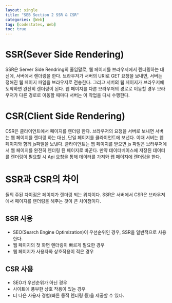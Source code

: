 ```yaml
---
layout: single
title: "SEB Section 2 SSR & CSR"
categories: [Web]
tag: [codestates, Web]
toc: true
---
```


# SSR(Sever Side Rendering)

SSR은 Server Side Rendring의 줄임말로, 웹 페이지를 브라우저에서 렌더링하는 대신에, 서버에서 렌더링을 한다. 브라우저가 서버의 URI로 GET 요청을 보내면, 서버는 정해진 웹 페이지 파일을 브라우저로 전송한다. 그리고 서버의 웹 페이지가 브라우저에 도착하면 완전히 렌더링이 된다. 웹 페이지를 다른 브라우저의 경로로 이동할 경우 브라우저가 다른 경로로 이동할 때마다 서버는 이 작업을 다시 수행한다.

# CSR(Client Side Rendering)

CSR은 클라이언트에서 페이지를 렌더링 한다. 브라우저의 요청을 서버로 보내면 서버는 웹 페이지를 렌더링 하는 대신, 단일 페이지를 클라이언트에 보낸다. 이때 서버는 웹 페이지와 함께 js파일을 보낸다. 클라이언트는 웹 페이지를 받으면 js 파일은 브라우저에서 웹 페이지를 완전히 렌더링 된 페이지로 바꾼다. 만약 데이터베이스에 저장된 데이터를 렌더링이 필요할 시 Api 요청을 통해 데이터를 가져와 웹 페이지에 렌더링을 한다.

# SSR과 CSR의 차이

둘의 주된 차이점은 페이지가 렌더링 되는 위치이다. SSR은 서버에서 CSR은 브라우저에서 페이지를 렌더링을 해주는 것이 큰 차이점이다.

## SSR 사용

- SEO(Search Engine Optimization)이 우선순위인 경우, SSR을 일반적으로 사용한다.
- 웹 페이지의 첫 화면 렌더링이 빠르게 필요한 경우
- 웹 페이지가 사용자와 상호작용이 적은 경우

## CSR 사용

- SEO가 우선순위가 아닌 경우
- 사이트에 풍부한 상호 작용이 있는 경우
- 더 나은 사용자 경험(빠른 동적 렌더링 등)을 제공할 수 있다.
